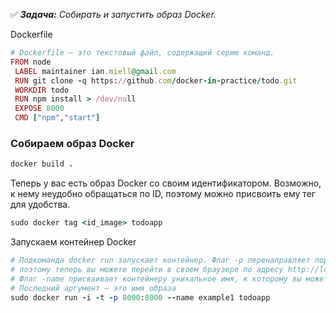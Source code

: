 :white_check_mark: _**Задача:** <a name='1'>Собирать и запустить образ Docker</a>._

Dockerfile

```ruby
# Dockerfile – это текстовый файл, содержащий серию команд.
FROM node
 LABEL maintainer ian.miell@gmail.com
 RUN git clone -q https://github.com/docker-in-practice/todo.git
 WORKDIR todo
 RUN npm install > /dev/null
 EXPOSE 8000
 CMD ["npm","start"]
```

### Собираем образ Docker

```ruby
docker build .
```

Теперь у вас есть образ Docker со своим идентификатором. 
Возможно, к нему неудобно обращаться по ID, поэтому можно присвоить ему тег для удобства.

```ruby
sudo docker tag <id_image> todoapp
```

Запускаем контейнер Docker

```ruby
# Подкоманда docker run запускает контейнер. Флаг -p перенаправляет порт контейнера 8000 в порт 8000 на хост-компьютере,
# поэтому теперь вы можете перейти в своем браузере по адресу http://localhost:8000 для просмотра приложения.
# Флаг -name присваивает контейнеру уникальное имя, к которому вы можете обратиться позже для удобства.
# Последний аргумент – это имя образа
sudo docker run -i -t -p 8000:8000 --name example1 todoapp
```
